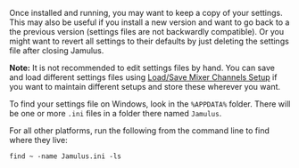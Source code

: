 Once installed and running, you may want to keep a copy of your settings. This may also be useful if you install a new version and want to go back to a the previous version (settings files are not backwardly compatible). Or you might want to revert all settings to their defaults by just deleting the settings file after closing Jamulus. 

**Note:** It is not recommended to edit settings files by hand. You can save and load different settings files using [Load/Save Mixer Channels Setup](Software-Manual#file--loadsave-mixer-channels-setup) if you want to maintain different setups and store these wherever you want.

To find your settings file on Windows, look in the `%APPDATA%` folder. There will be one or more `.ini` files in a folder there named `Jamulus`.

For all other platforms, run the following from the command line to find where they live: 

`find ~ -name Jamulus.ini -ls`
